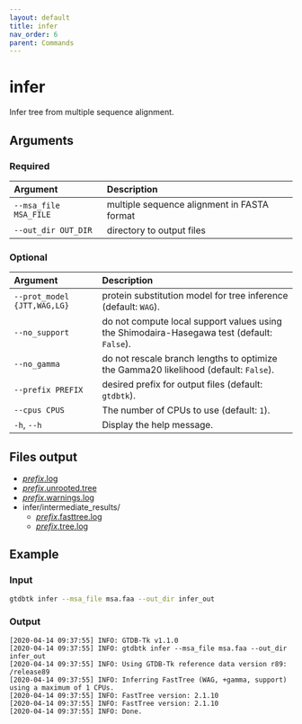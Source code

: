 ```yaml
---
layout: default
title: infer
nav_order: 6
parent: Commands
---
```


# infer

Infer tree from multiple sequence alignment.

## Arguments

### Required

| Argument     | Description                |
|:------------|:---------------------------|
| `--msa_file MSA_FILE`          | multiple sequence alignment in FASTA format |
| `--out_dir OUT_DIR`          | directory to output files |

### Optional

| Argument   | Description                |
|:------------------|:---------------------------|
| `--prot_model {JTT,WAG,LG}`          | protein substitution model for tree inference (default: `WAG`). |
| `--no_support`          | do not compute local support values using the Shimodaira-Hasegawa test (default: `False`). |
| `--no_gamma`          | do not rescale branch lengths to optimize the Gamma20 likelihood (default: `False`). |
| `--prefix PREFIX`          | desired prefix for output files (default: `gtdbtk`). |
| `--cpus CPUS`          | The number of CPUs to use (default: `1`). |
| `-h`, `--h`           | Display the help message. |

## Files output

* [*prefix*.log](../files/gtdbtk.log.html)
* [*prefix*.unrooted.tree](../files/unrooted.tree.html)
* [*prefix*.warnings.log](../files/gtdbtk.warnings.log.html)
* infer/intermediate_results/
    * [*prefix*.fasttree.log](../files/fasttree.log.html)
    * [*prefix*.tree.log](../files/tree.log.html)


## Example

### Input

```bash
gtdbtk infer --msa_file msa.faa --out_dir infer_out
```

### Output

```text
[2020-04-14 09:37:55] INFO: GTDB-Tk v1.1.0
[2020-04-14 09:37:55] INFO: gtdbtk infer --msa_file msa.faa --out_dir infer_out
[2020-04-14 09:37:55] INFO: Using GTDB-Tk reference data version r89: /release89
[2020-04-14 09:37:55] INFO: Inferring FastTree (WAG, +gamma, support) using a maximum of 1 CPUs.
[2020-04-14 09:37:55] INFO: FastTree version: 2.1.10
[2020-04-14 09:37:55] INFO: FastTree version: 2.1.10
[2020-04-14 09:37:55] INFO: Done.
```
